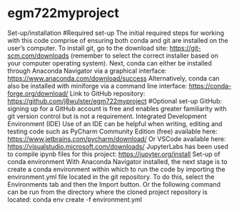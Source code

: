 # egm722myproject
Set-up/installation
#Required set-up
  The initial required steps for working with this code comprise of ensuring both conda and git are installed on the user’s computer. 
  To install git, go to the download site: https://git-scm.com/downloads (remember to select the correct installer based on your computer operating system).
  Next, conda can either be installed through Anaconda Navigator via a graphical interface: https://www.anaconda.com/download/success
  Alternatively, conda can also be installed with miniforge via a command line interface: https://conda-forge.org/download/
  Link to GitHub repository: https://github.com/j8wulster/egm722myproject
#Optional set-up
  GitHub: signing up for a GitHub account is free and enables greater familiarity with git version control but is not a requirement. 
  Integrated Development Environment (IDE) Use of an IDE can be helpful when writing, editing and testing code such as PyCharm Community Edition (free) available here: https://www.jetbrains.com/pycharm/download/
  Or VSCode available here: https://visualstudio.microsoft.com/downloads/
  JupyterLabs has been used to compile ipynb files for this project: https://jupyter.org/install
Set-up of conda environment
  With Anaconda Navigator installed, the next stage is to create a conda environment within which to run the code by importing the environment.yml file located in the git repository. 
  To do this, select the Environments tab and then the Import button.
  Or the following command can be run from the directory where the cloned project repository is located: conda env create -f environment.yml
